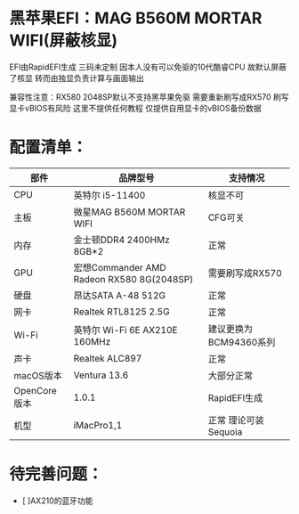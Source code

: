 # 黑苹果EFI：MAG B560M MORTAR WIFI(屏蔽核显)

EFI由RapidEFI生成 三码未定制
因本人没有可以免驱的10代酷睿CPU 故默认屏蔽了核显 转而由独显负责计算与画面输出

兼容性注意：RX580 2048SP默认不支持黑苹果免驱 需要重新刷写成RX570
刷写显卡vBIOS有风险 这里不提供任何教程 仅提供自用显卡的vBIOS备份数据

# 配置清单： #
|部件|品牌型号|支持情况|
|---|---|---|
|CPU|英特尔 i5-11400|核显不可|
|主板|微星MAG B560M MORTAR WIFI|CFG可关|
|内存|金士顿DDR4 2400HMz 8GB*2|正常|
|GPU|宏想Commander AMD Radeon RX580 8G(2048SP)|需要刷写成RX570|
|硬盘|昂达SATA A-48 512G|正常|
|网卡|Realtek RTL8125 2.5G|正常|
|Wi-Fi|英特尔 Wi-Fi 6E AX210E 160MHz|建议更换为BCM94360系列|
|声卡|Realtek ALC897|正常|
|macOS版本|Ventura 13.6|大部分正常|
|OpenCore版本|1.0.1|RapidEFI生成|
|机型|iMacPro1,1|正常 理论可装Sequoia|

# 待完善问题： #
- [ ]AX210的蓝牙功能